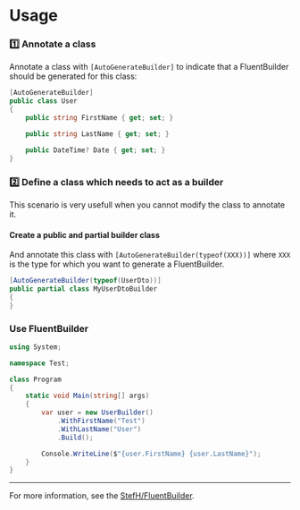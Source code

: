 # Usage
### :one: Annotate a class
Annotate a class with `[AutoGenerateBuilder]` to indicate that a FluentBuilder should be generated for this class:
``` c#
[AutoGenerateBuilder]
public class User
{
    public string FirstName { get; set; }

    public string LastName { get; set; }

    public DateTime? Date { get; set; }
}
```

### :two: Define a class which needs to act as a builder
This scenario is very usefull when you cannot modify the class to annotate it.

#### Create a public and partial builder class
And annotate this class with `[AutoGenerateBuilder(typeof(XXX))]` where `XXX` is the type for which you want to generate a FluentBuilder.
``` c#
[AutoGenerateBuilder(typeof(UserDto))]
public partial class MyUserDtoBuilder
{
}
```

### Use FluentBuilder
``` c#
using System;

namespace Test;

class Program
{
    static void Main(string[] args)
    {
        var user = new UserBuilder()
            .WithFirstName("Test")
            .WithLastName("User")
            .Build();

        Console.WriteLine($"{user.FirstName} {user.LastName}");
    }
}
```
---

For more information, see the [StefH/FluentBuilder](https://github.com/StefH/FluentBuilder).